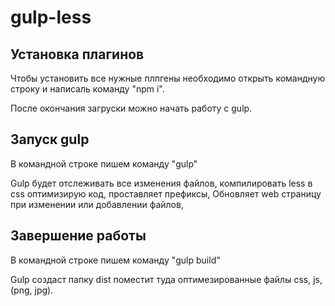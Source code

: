 # gulp-less

## Установка плагинов
Чтобы установить все нужные плпгены необходимо открыть командную строку и написаль команду  "npm i".

После окончания загруски можно начать работу с gulp.

## Запуск gulp
В командной строке пишем команду "gulp"

Gulp будет отслеживать все изменения файлов,
компилировать less в css оптимизирую код,
проставляет префиксы,
Обновляет web страницу при изменении или добавлении файлов,

## Завершение работы
В командной строке пишем команду "gulp build"

Gulp создаст папку dist
поместит туда оптимезированные файлы css, js, (png, jpg).
